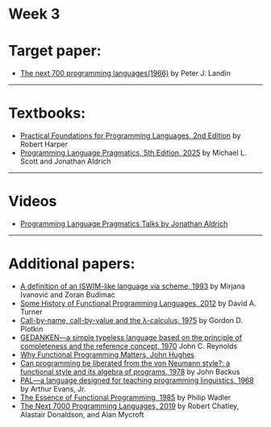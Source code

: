 # Week 3

# Target paper:
- [The next 700 programming languages(1966)](https://www.cs.cmu.edu/~crary/819-f09/Landin66.pdf) by Peter J. Landin

---
# Textbooks:
- [Practical Foundations for Programming Languages, 2nd Edition](res/01.pdf) by Robert Harper
- [Programming Language Pragmatics, 5th Edition, 2025](https://www.amazon.com/Programming-Language-Pragmatics-Michael-Scott/dp/0323999662?crid=2ALW192UAHZGV&dib=eyJ2IjoiMSJ9.Xg1khkITidn0E_rspetFeeAle3gn4y6oOrsg2Ycm01C2fE7K9zqMfIvV5LVTh76MhbYnv8tc2X0yeeX8MNgyg5XJx50uMgfWjyCbs7cuEGFE9ZTsIdA32Ac-LzjgnZUAWH8c3jy3RMPrTxR7D7OfuhuJh287bSM2LR1yPMNmVLDP0e09SZNPAYBSS2S55rsz29HpJ_DkWmZsXZJlUmhvtYVvDXA-T8ZR0L3HnxqNefM.zcBG1WKIeKrCUqX1ME58G0QiYtElZtIZBryY-9A2Mgg&dib_tag=se&keywords=programming+language+pragmatics&qid=1748295251&sprefix=programming+language+prag,aps,110&sr=8-1&linkCode=sl1&tag=jonathanald00-20&linkId=6e162a00fa39cca961f4478a92629331&language=en_US&ref_=as_li_ss_tl) by Michael L. Scott and Jonathan Aldrich

---
# Videos
- [Programming Language Pragmatics Talks by Jonathan Aldrich](https://youtube.com/playlist?list=PL3gnTA9lM_WcTwfau8A0bks8CvGuBH-5R&si=-dlqls67x84NiSt4)

---
# Additional papers:
- [A definition of an ISWIM-like language via scheme, 1993](res/03.pdf) by Mirjana Ivanović and Zoran Budimac
- [Some History of Functional Programming Languages, 2012](res/04.pdf) by David A. Turner
- [Call-by-name, call-by-value and the λ-calculus, 1975](res/05.pdf) by Gordon D. Plotkin
- [GEDANKEN—a simple typeless language based on the principle of completeness and the reference concept, 1970](res/06.pdf) John C. Reynolds
- [Why Functional Programming Matters, John Hughes](https://www.mathematik.uni-marburg.de/~loogen/Lehre/ws10/ParFP/whyfp.pdf)
- [Can programming be liberated from the von Neumann style?: a functional style and its algebra of programs, 1978](https://worrydream.com/refs/Backus_1978_-_Can_Programming_Be_Liberated_from_the_von_Neumann_Style.pdf) by John Backus
- [PAL—a language designed for teaching programming linguistics, 1968](res/07.pdf) by Arthur Evans, Jr.
- [The Essence of Functional Programming, 1985](https://jgbm.github.io/eecs762f19/papers/wadler-monads.pdf) by Philip Wadler
- [The Next 7000 Programming Languages, 2019](res/02.pdf) by Robert Chatley, Alastair Donaldson, and Alan Mycroft